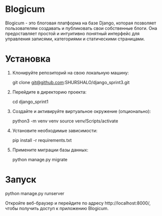 # Blogicum
Blogicum - это блоговая платформа на базе Django, которая позволяет пользователям создавать и публиковать свои собственные блоги. Она предоставляет простой и интуитивно понятный интерфейс для управления записями, категориями и статическими страницами.

# Установка
1. Клонируйте репозиторий на свою локальную машину:

   git clone git@github.com:SHURSHALO/django_sprint3.git

2. Перейдите в директорию проекта:

   cd django_sprint1

3. Создайте и активируйте виртуальное окружение (опционально):

   python3 -m venv venv source venv/Scripts/activate

4. Установите необходимые зависимости:

   pip install -r requirements.txt

5. Примените миграции базы данных:

   python manage.py migrate

# Запуск

python manage.py runserver

Откройте веб-браузер и перейдите по адресу http://localhost:8000/, чтобы получить доступ к приложению Blogicum.

